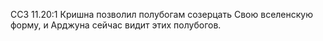 ССЗ 11.20:1	Кришна позволил полубогам созерцать Свою вселенскую форму, и Арджуна сейчас видит этих полубогов.